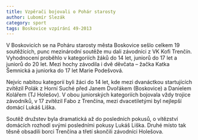 ```yaml
---
title: Vzpěrači bojovali o Pohár starosty
author: Lubomír Slezák
category: sport
tags: Boskovice vzpírání 49-2013
---
```


V Boskovicích se na Poháru starosty města Boskovice sešlo celkem 19 soutěžících, punc mezinárodní soutěže mu dali závodníci z VK Kofi Trenčín. Vyhodnocení proběhlo v kategoriích žáků do 14 let, juniorů do 17 let a juniorů do 20 let. Mezi hochy závodila i dvě děvčata – žačka Katka Šemnická a juniorka do 17 let Marie Podešvová.

Nejvíc nabitou kategorií byli žáci do 14 let, kde mezi dvanáctkou startujících zvítězil Polák z Horní Suché před Janem Dvořákem (Boskovice) a Danielem Kolářem (TJ Holešov). V obou juniorských kategoriích bojovala vždy trojice závodníků, v 17 zvítězil Fabo z Trenčína, mezi dvacetiletými byl nejlepší domácí Lukáš Liška.

Soutěž družstev byla dramatická až do posledních pokusů, o vítězství domácích rozhodl svými posledními pokusy Lukáš Liška. Druhé místo tak těsně obsadili borci Trenčína a třetí skončili závodníci Holešova.